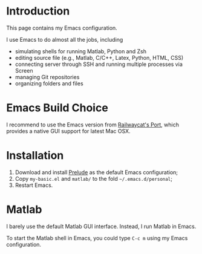 Introduction
============

This page contains my Emacs configuration.

I use Emacs to do almost all the jobs, including
- simulating shells for running Matlab, Python and Zsh
- editing source file (e.g., Matlab, C/C++, Latex, Python, HTML, CSS)
- connecting server through SSH and running multiple processes via Screen
- managing Git repositories
- organizing folders and files

Emacs Build Choice
==================
I recommend to use the Emacs version from
[Railwaycat's Port](https://github.com/railwaycat/emacs-mac-port),
which provides a native GUI support for latest Mac OSX.

Installation
============
1. Download and install [Prelude](https://github.com/bbatsov/prelude) as the default Emacs configuration;
2. Copy `my-basic.el` and `matlab/` to the fold `~/.emacs.d/personal`;
3. Restart Emacs.


Matlab
======
I barely use the default Matlab GUI interface. Instead, I run Matlab in Emacs.

To start the Matlab shell in Emacs, you could type `C-c m` using my Emacs configuration.
